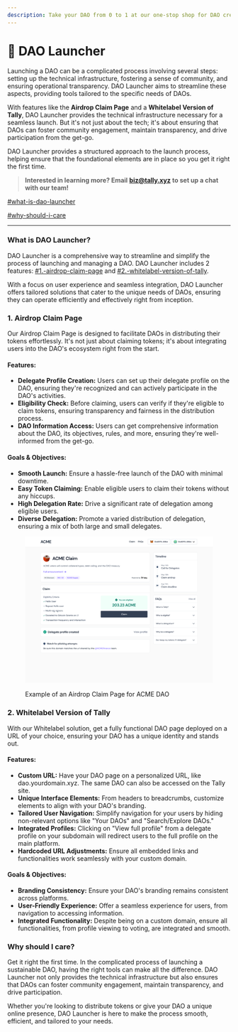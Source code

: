```yaml
---
description: Take your DAO from 0 to 1 at our one-stop shop for DAO creation.
---
```


# 🚀 DAO Launcher

Launching a DAO can be a complicated process involving several steps: setting up the technical infrastructure, fostering a sense of community, and ensuring operational transparency. DAO Launcher aims to streamline these aspects, providing tools tailored to the specific needs of DAOs.

With features like the **Airdrop Claim Page** and a **Whitelabel Version of Tally**, DAO Launcher provides the technical infrastructure necessary for a seamless launch. But it's not just about the tech; it's about ensuring that DAOs can foster community engagement, maintain transparency, and drive participation from the get-go.

DAO Launcher provides a structured approach to the launch process, helping ensure that the foundational elements are in place so you get it right the first time.

> **Interested in learning more? Email** [**biz@tally.xyz**](mailto:biz@tally.xyz) **to set up a chat with our team!**

[#what-is-dao-launcher](dao-launcher.md#what-is-dao-launcher "mention")

[#why-should-i-care](dao-launcher.md#why-should-i-care "mention")

***

### What is DAO Launcher?

DAO Launcher is a comprehensive way to streamline and simplify the process of launching and managing a DAO. DAO Launcher includes 2 features: [#1.-airdrop-claim-page](dao-launcher.md#1.-airdrop-claim-page "mention") and [#2.-whitelabel-version-of-tally](dao-launcher.md#2.-whitelabel-version-of-tally "mention").&#x20;

With a focus on user experience and seamless integration, DAO Launcher offers tailored solutions that cater to the unique needs of DAOs, ensuring they can operate efficiently and effectively right from inception.&#x20;

### 1. Airdrop Claim Page

Our Airdrop Claim Page is designed to facilitate DAOs in distributing their tokens effortlessly. It's not just about claiming tokens; it's about integrating users into the DAO's ecosystem right from the start.

#### Features:

* **Delegate Profile Creation:** Users can set up their delegate profile on the DAO, ensuring they're recognized and can actively participate in the DAO's activities.
* **Eligibility Check:** Before claiming, users can verify if they're eligible to claim tokens, ensuring transparency and fairness in the distribution process.
* **DAO Information Access:** Users can get comprehensive information about the DAO, its objectives, rules, and more, ensuring they're well-informed from the get-go.

#### Goals & Objectives:

* **Smooth Launch:** Ensure a hassle-free launch of the DAO with minimal downtime.
* **Easy Token Claiming:** Enable eligible users to claim their tokens without any hiccups.
* **High Delegation Rate:** Drive a significant rate of delegation among eligible users.
* **Diverse Delegation:** Promote a varied distribution of delegation, ensuring a mix of both large and small delegates.

<figure><img src="../.gitbook/assets/image (2).png" alt=""><figcaption><p>Example of an Airdrop Claim Page for ACME DAO</p></figcaption></figure>

### 2. Whitelabel Version of Tally

With our Whitelabel solution, get a fully functional DAO page deployed on a URL of your choice, ensuring your DAO has a unique identity and stands out.

#### Features:

* **Custom URL:** Have your DAO page on a personalized URL, like dao.yourdomain.xyz. The same DAO can also be accessed on the Tally site.
* **Unique Interface Elements:** From headers to breadcrumbs, customize elements to align with your DAO's branding.
* **Tailored User Navigation:** Simplify navigation for your users by hiding non-relevant options like "Your DAOs" and "Search/Explore DAOs."
* **Integrated Profiles:** Clicking on "View full profile" from a delegate profile on your subdomain will redirect users to the full profile on the main platform.
* **Hardcoded URL Adjustments:** Ensure all embedded links and functionalities work seamlessly with your custom domain.

#### Goals & Objectives:

* **Branding Consistency:** Ensure your DAO's branding remains consistent across platforms.
* **User-Friendly Experience:** Offer a seamless experience for users, from navigation to accessing information.
* **Integrated Functionality:** Despite being on a custom domain, ensure all functionalities, from profile viewing to voting, are integrated and smooth.

### Why should I care?

Get it right the first time. In the complicated process of launching a sustainable DAO, having the right tools can make all the difference. DAO Launcher not only provides the technical infrastructure but also ensures that DAOs can foster community engagement, maintain transparency, and drive participation.

Whether you're looking to distribute tokens or give your DAO a unique online presence, DAO Launcher is here to make the process smooth, efficient, and tailored to your needs.&#x20;
